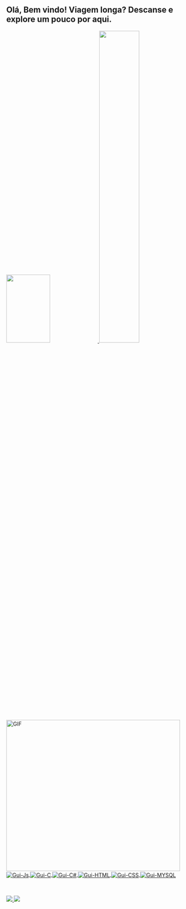 ## Olá, Bem vindo! Viagem longa? Descanse e explore um pouco por aqui.
 
 <div style={flex:1, display: "flex", align-items: "center", justify-content: "center", background-color: "#000"}>
  <a href="https://github.com/mrnbc">
   <img height="180em" src="https://github-readme-stats.vercel.app/api?username=mrnbc&show_icons=true&theme=blue-green&include_all_commits=true&count_private=true" width="48%"/>
   <img src="https://github-readme-streak-stats.herokuapp.com/?user=mrnbc&theme=dark" width="46%" >
  </a>
</div>
  
  ##
  
  <img align="left" alt="GIF" src="https://steamuserimages-a.akamaihd.net/ugc/1834653977117352460/071D7CB74EA45768A77A1B665704638EBADCB53D/" width="460" height="400" />
 
<div><br>
  <a href="https://github.com/mrnbc">
  <img align="center" alt="Gui-Js" src="https://img.shields.io/badge/JavaScript-323330?style=for-the-badge&logo=javascript&logoColor=F7DF1E">
  <img align="center" alt="Gui-C" src="https://img.shields.io/badge/C-00599C?style=for-the-badge&logo=c&logoColor=white">
  <img align="center" alt="Gui-C#" src="https://img.shields.io/badge/Csharp-000000?style=for-the-badge&logo=csharp&logoColor=white">
  <img align="center" alt="Gui-HTML" src="https://img.shields.io/badge/HTML5-E34F26?style=for-the-badge&logo=html5&logoColor=white">
  <img align="center" alt="Gui-CSS" src="https://img.shields.io/badge/CSS3-1572B6?style=for-the-badge&logo=css3&logoColor=white">
  <img align="center" alt="Gui-MYSQL" src="https://img.shields.io/badge/MySQL-00000F?style=for-the-badge&logo=mysql&logoColor=white">
  
 </a>
  
</div>
  
  ##
  
<div><br>
 <a href="[https://www.linkedin.com/company/serrajreng/?originalSubdomain=br](https://www.linkedin.com/in/mariana-oliveira-b30342249/)" target="_blank">
   <img src="https://img.shields.io/badge/-LinkedIn-%230077B5?style=for-the-badge&logo=linkedin&logoColor=white" target="_blank">
 </a> 
                                                                                                            
 <a href="mailto:marianabmoreirao@gmail.com">
   <img src="https://img.shields.io/badge/-Gmail-%23333?style=for-the-badge&logo=gmail&logoColor=white" target="_blank">
 </a>
 

</div>

